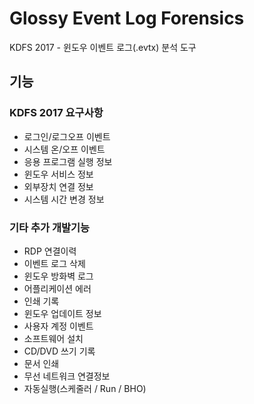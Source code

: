 # Glossy Event Log Forensics
KDFS 2017 - 윈도우 이벤트 로그(.evtx) 분석 도구


## 기능
### KDFS 2017 요구사항
- 로그인/로그오프 이벤트
- 시스템 온/오프 이벤트
- 응용 프로그램 실행 정보
- 윈도우 서비스 정보
- 외부장치 연결 정보
- 시스템 시간 변경 정보

### 기타 추가 개발기능
- RDP 연결이력
- 이벤트 로그 삭제
- 윈도우 방화벽 로그
- 어플리케이션 에러
- 인쇄 기록
- 윈도우 업데이트 정보
- 사용자 계정 이벤트
- 소프트웨어 설치
- CD/DVD 쓰기 기록
- 문서 인쇄
- 무선 네트워크 연결정보
- 자동실행(스케줄러 / Run / BHO)

